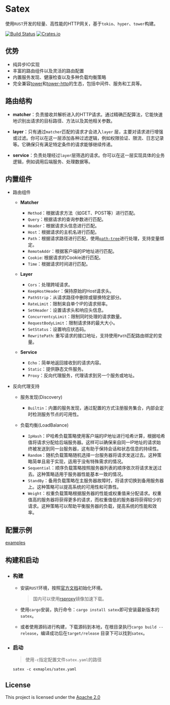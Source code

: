 # Satex

使用`RUST`开发的轻量、高性能的HTTP网关，基于`tokio`、`hyper`、`tower`构建。

[![Build Status](https://github.com/w-sodalite/satex/actions/workflows/rust.yml/badge.svg?branch=master)](https://github.com/w-sodalite/satex/actions/workflows/rust.yml)
[![Crates.io](https://img.shields.io/crates/v/satex)](https://crates.io/crates/satex)

## 优势

- 纯异步IO实现
- 丰富的路由组件以及灵活的路由配置
- 内置服务发现、健康检查以及多种负载均衡策略
- 完全兼容[tower](https://crates.io/crates/tower)和[tower-http](https://crates.io/crates/tower-http)的生态，包括中间件、服务和工具等。

## 路由结构

- **matcher**：负责接收并解析进入的HTTP请求。通过精确匹配算法，它能快速地识别出请求的目标路径、方法以及其他相关参数。

- **layer**：只有通过`matcher`匹配的请求才会进入`layer`
  层，主要对请求进行增强或过滤。你可以在这一层添加各种过滤逻辑，例如权限验证、限流、日志记录等。它确保只有满足特定条件的请求能够继续传递。

- **service**：负责处理经过`layer`层筛选的请求。你可以在这一层实现具体的业务逻辑，例如调用后端服务、处理数据等。

## 内置组件

- 路由组件

    - **Matcher**
        * `Method`：根据请求方法（如GET、POST等）进行匹配。
        * `Query`：根据请求的查询参数进行匹配。
        * `Header`：根据请求头信息进行匹配。
        * `Host`：根据请求的主机名进行匹配。
        * `Path`：根据请求路径进行匹配，使用[`path-tree`](https://docs.rs/path-tree)进行处理，支持变量绑定。
        * `RemoteAddr`：根据客户端的IP地址进行匹配。
        * `Cookie`: 根据请求的Cookie进行匹配。
        * `Time`：根据请求时间进行匹配。

    - **Layer**
        * `Cors`：处理跨域请求。
        * `KeepHostHeader`：保持原始的Host请求头。
        * `PathStrip`：从请求路径中删除或替换特定部分。
        * `RateLimit`：限制来自单个IP的请求频率。
        * `SetHeader`：设置请求头和响应头信息。
        * `ConcurrentcyLimit`：限制同时处理的请求数量。
        * `RequestBodyLimit`：限制请求体的最大大小。
        * `SetStatus`：设置响应状态码。
        * `RewritePath`: 重写请求的接口地址，支持使用`Path`匹配路由绑定的变量。

    - **Service**
        * `Echo`：简单地返回接收到的请求内容。
        * `Static`：提供静态文件服务。
        * `Proxy`：反向代理服务，代理请求到另一个服务或地址。


- 反向代理支持

    - 服务发现(Discovery)
        * `Builtin`：内置的服务发现，通过配置的方式注册服务集合，内部会定时检测服务节点的可用性。

    - 负载均衡(LoadBalance)
        * `IpHash`：IP哈希负载策略使用客户端的IP地址进行哈希计算，根据哈希值将请求分配给后端服务器。这样可以确保来自同一IP地址的请求始终被发送到同一台服务器，这有助于保持会话和状态信息的持续性。
        * `Random`：随机负载策略随机选择一台服务器将请求发送过去。这种策略简单且易于实现，适用于没有特殊需求的情况。
        * `Sequential`：顺序负载策略按照服务器列表的顺序依次将请求发送过去。这种策略适用于服务器性能基本一致的情况。
        * `StandBy`：备用负载策略在主服务器故障时，将请求切换到备用服务器上。这种策略可以提高系统的可用性和可靠性。
        * `Weight`：权重负载策略根据服务器的性能或权重值来分配请求。权重值高的服务器将获得更多的请求，而权重值低的服务器将获得较少的请求。这种策略可以帮助平衡服务器的负载，提高系统的性能和效率。

## 配置示例

[examples](./examples)

## 构建和启动

- ### 构建

    - 安装`RUST`环境，按照[官方文档](https://www.rust-lang.org/zh-CN/learn/get-started)初始化环境。
        >  国内可以使用[rsproxy](https://rsproxy.cn/#getStarted)镜像加速下载。

    - 使用`cargo`安装，执行命令：`cargo install satex`即可安装最新版本的`satex`。

    - 或者使用源码进行构建，下载源码到本地，在根目录执行`cargo build --release`，编译成功后在`target/release`
      目录下可以找到`satex`。

- ### 启动

  > 使用`-c`指定配置文件`satex.yaml`的路径

    ```shell
    satex -c exmaples/satex.yaml
    ```

## License

This project is licensed under the [Apache 2.0](./LICENSE)
